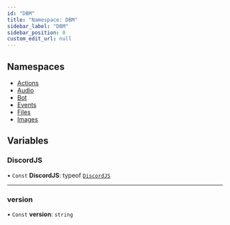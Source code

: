 ```yaml
---
id: "DBM"
title: "Namespace: DBM"
sidebar_label: "DBM"
sidebar_position: 0
custom_edit_url: null
---
```


## Namespaces

- [Actions](DBM.Actions.md)
- [Audio](DBM.Audio.md)
- [Bot](DBM.Bot.md)
- [Events](DBM.Events.md)
- [Files](DBM.Files.md)
- [Images](DBM.Images.md)

## Variables

### DiscordJS

• `Const` **DiscordJS**: typeof [`DiscordJS`](DBM.md#discordjs)

___

### version

• `Const` **version**: `string`
